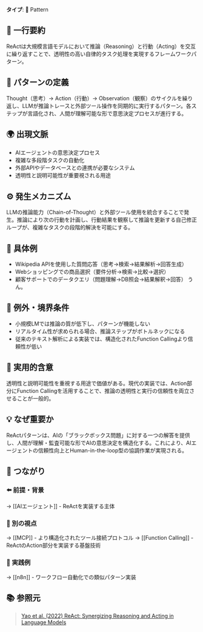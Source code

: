 **タイプ**: 🧩 Pattern

## 📝 一行要約
ReActは大規模言語モデルにおいて推論（Reasoning）と行動（Acting）を交互に繰り返すことで、透明性の高い自律的タスク処理を実現するフレームワークパターン。

## 🎯 パターンの定義
Thought（思考）→ Action（行動）→ Observation（観察）のサイクルを繰り返し、LLMが推論トレースと外部ツール操作を同期的に実行するパターン。各ステップが言語化され、人間が理解可能な形で意思決定プロセスが進行する。

## 🌍 出現文脈
- AIエージェントの意思決定プロセス
- 複雑な多段階タスクの自動化
- 外部APIやデータベースとの連携が必要なシステム
- 透明性と説明可能性が重要視される用途

## ⚙️ 発生メカニズム
LLMの推論能力（Chain-of-Thought）と外部ツール使用を統合することで発生。推論により次の行動を計画し、行動結果を観察して推論を更新する自己修正ループが、複雑なタスクの段階的解決を可能にする。

## 📝 具体例
- Wikipedia APIを使用した質問応答（思考→検索→結果解析→回答生成）
- Webショッピングでの商品選択（要件分析→検索→比較→選択）
- 顧客サポートでのデータクエリ（問題理解→DB照会→結果解釈→回答）
 うん。
## 🚫 例外・境界条件
- 小規模LMでは推論の質が低下し、パターンが機能しない
- リアルタイム性が求められる場合、推論ステップがボトルネックになる
- 従来のテキスト解析による実装では、構造化されたFunction Callingより信頼性が低い

## 🎯 実用的含意
透明性と説明可能性を重視する用途で価値がある。現代の実装では、Action部分にFunction Callingを活用することで、推論の透明性と実行の信頼性を両立させることが一般的。

## 💡 なぜ重要か
ReActパターンは、AIの「ブラックボックス問題」に対する一つの解答を提供し、人間が理解・監査可能な形でAIの意思決定を構造化する。これにより、AIエージェントの信頼性向上とHuman-in-the-loop型の協調作業が実現される。

## 🔗 つながり
### ⬅️ 前提・背景
→ [[AIエージェント]] - ReActを実装する主体

### 🔀 別の視点
→ [[MCP]] - より構造化されたツール接続プロトコル
→ [[Function Calling]] - ReActのAction部分を実装する基盤技術

### 🎯 実践例
→ [[n8n]] - ワークフロー自動化での類似パターン実装

## 📚 参照元
> [Yao et al. (2022) ReAct: Synergizing Reasoning and Acting in Language Models](https://arxiv.org/abs/2210.03629)